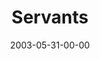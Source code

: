 ---
layout: message
category: message
series: "Supermodels"
title: "Servants"
date: 2003-05-31-00-00
message_id: 221
audio: "http://s3.amazonaws.com/crossroads-media/media/legacy/mp3/Supermodels_06-01-03_Servants.mp3"
audio-duration: "36:10"
flag: "N"
---